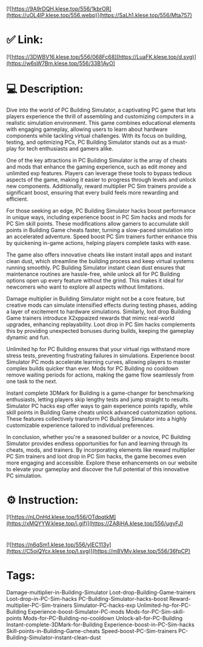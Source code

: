 [![https://9A9rDQH.klese.top/556/1kbrOR](https://uOL4lP.klese.top/556.webp)](https://SaLh1.klese.top/556/Mta757)
# ✅ Link:
[![https://3DWBV16.klese.top/556/068Fc68](https://LuaFK.klese.top/d.svg)](https://w6sW7Bm.klese.top/556/33B1AvO)
# 💻 Description:
Dive into the world of PC Building Simulator, a captivating PC game that lets players experience the thrill of assembling and customizing computers in a realistic simulation environment. This game combines educational elements with engaging gameplay, allowing users to learn about hardware components while tackling virtual challenges. With its focus on building, testing, and optimizing PCs, PC Building Simulator stands out as a must-play for tech enthusiasts and gamers alike.



One of the key attractions in PC Building Simulator is the array of cheats and mods that enhance the gaming experience, such as edit money and unlimited exp features. Players can leverage these tools to bypass tedious aspects of the game, making it easier to progress through levels and unlock new components. Additionally, reward multiplier PC Sim trainers provide a significant boost, ensuring that every build feels more rewarding and efficient.



For those seeking an edge, PC Building Simulator hacks boost performance in unique ways, including experience boost in PC Sim hacks and mods for PC Sim skill points. These modifications allow gamers to accumulate skill points in Building Game cheats faster, turning a slow-paced simulation into an accelerated adventure. Speed boost PC Sim trainers further enhance this by quickening in-game actions, helping players complete tasks with ease.



The game also offers innovative cheats like instant install apps and instant clean dust, which streamline the building process and keep virtual systems running smoothly. PC Building Simulator instant clean dust ensures that maintenance routines are hassle-free, while unlock all for PC Building options open up every feature without the grind. This makes it ideal for newcomers who want to explore all aspects without limitations.



Damage multiplier in Building Simulator might not be a core feature, but creative mods can simulate intensified effects during testing phases, adding a layer of excitement to hardware simulations. Similarly, loot drop Building Game trainers introduce X2xppaized rewards that mimic real-world upgrades, enhancing replayability. Loot drop in PC Sim hacks complements this by providing unexpected bonuses during builds, keeping the gameplay dynamic and fun.



Unlimited hp for PC Building ensures that your virtual rigs withstand more stress tests, preventing frustrating failures in simulations. Experience boost Simulator PC mods accelerate learning curves, allowing players to master complex builds quicker than ever. Mods for PC Building no cooldown remove waiting periods for actions, making the game flow seamlessly from one task to the next.



Instant complete 3DMark for Building is a game-changer for benchmarking enthusiasts, letting players skip lengthy tests and jump straight to results. Simulator PC hacks exp offer ways to gain experience points rapidly, while skill points in Building Game cheats unlock advanced customization options. These features collectively transform PC Building Simulator into a highly customizable experience tailored to individual preferences.



In conclusion, whether you're a seasoned builder or a novice, PC Building Simulator provides endless opportunities for fun and learning through its cheats, mods, and trainers. By incorporating elements like reward multiplier PC Sim trainers and loot drop in PC Sim hacks, the game becomes even more engaging and accessible. Explore these enhancements on our website to elevate your gameplay and discover the full potential of this innovative PC simulation.

# ⚙️ Instruction:
[![https://nLOnHd.klese.top/556/OTdpqtkM](https://xMQYYW.klese.top/i.gif)](https://ZA8jHA.klese.top/556/ugvFJ)
#
[![https://n6qSm1.klese.top/556/yIEC113y](https://C5oiQYcx.klese.top/l.svg)](https://m8VMv.klese.top/556/36fpCP)
# Tags:
Damage-multiplier-in-Building-Simulator Loot-drop-Building-Game-trainers Loot-drop-in-PC-Sim-hacks PC-Building-Simulator-hacks-boost Reward-multiplier-PC-Sim-trainers Simulator-PC-hacks-exp Unlimited-hp-for-PC-Building Experience-boost-Simulator-PC-mods Mods-for-PC-Sim-skill-points Mods-for-PC-Building-no-cooldown Unlock-all-for-PC-Building Instant-complete-3DMark-for-Building Experience-boost-in-PC-Sim-hacks Skill-points-in-Building-Game-cheats Speed-boost-PC-Sim-trainers PC-Building-Simulator-instant-clean-dust






